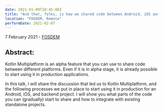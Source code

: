 ```yaml
---
date: 2021-01-09T10:45:00Z
title: "And that, folks, is how we shared code between Android, iOS and the Backend"
location: "FOSDEM, Remote"
performDate: 2021-02-07
---
```


7 February 2021 - [FOSDEM](https://fosdem.org/2021/schedule/event/and_that_folks_is_how_we_shared_code/)

## Abstract:
Kotlin Multiplatform is an alpha feature that you can use to share code between different platforms. Even if it is in alpha stage, it is already possible to start using it in production applications.

In this talk, I will share the discussion that led us to Kotlin Multiplatform, and the following processes we put in place to start using it in production for an Android, iOS, and backend project. I will show you what parts of the code you can (gradually) start to share and how to integrate with existing standalone projects.

